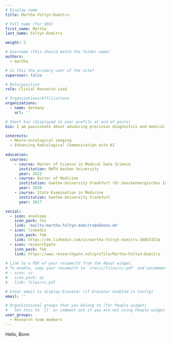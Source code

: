 ```yaml
---
# Display name
title: Martha Foltyn-Dumitru

# Full name (for SEO)
first_name: Martha
last_name: Foltyn-Dumitru

weight: 2

# Username (this should match the folder name)
authors:
  - martha

# Is this the primary user of the site?
superuser: false

# Role/position
role: Clinial Research Lead

# Organizations/Affiliations
organizations:
  - name: Germany
    url: ''

# Short bio (displayed in user profile at end of posts)
bio: I am passionate about advancing precision diagnostics and medical imaging through innovative applications of artificial intelligence. My focus lies in improving patient care, fostering interdisciplinary collaboration, and translating research into impactful healthcare solutions.

interests:
  - Neuro-oncological imaging
  - Enhancing Radiological Communication with AI
    
education:
  courses:
    - course: Master of Science in Medical Data Science
      institution: RWTH Aachen University
      year: 2022
    - course: Doctor of Medicine
      institution: Goethe-University Frankfurt (Dr.Senckenbergisches Institut für Neuroonkologie)
      year: 2020
    - course: State Examination in Medicine
      institution: Goethe-University Frankfurt
      year: 2017

social:
  - icon: envelope
    icon_pack: fas
    link: 'mailto:martha.foltyn-dumitru@ukbonn.de'
  - icon: linkedin
    icon_pack: fab
    link: https://de.linkedin.com/in/martha-foltyn-dumitru-368b3333a
  - icon: researchgate
    icon_pack: fab
    link: https://www.researchgate.net/profile/Martha-Foltyn-Dumitru
  
# Link to a PDF of your resume/CV from the About widget.
# To enable, copy your resume/CV to `static/files/cv.pdf` and uncomment the lines below.
# - icon: cv
#   icon_pack: ai
#   link: files/cv.pdf

# Enter email to display Gravatar (if Gravatar enabled in Config)
email: ''

# Organizational groups that you belong to (for People widget)
#   Set this to `[]` or comment out if you are not using People widget.
user_groups:
  - Research team members
---
```


Hello, Bonn
